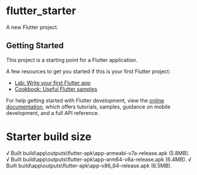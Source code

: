 # flutter_starter

A new Flutter project.

## Getting Started

This project is a starting point for a Flutter application.

A few resources to get you started if this is your first Flutter project:

- [Lab: Write your first Flutter app](https://docs.flutter.dev/get-started/codelab)
- [Cookbook: Useful Flutter samples](https://docs.flutter.dev/cookbook)

For help getting started with Flutter development, view the
[online documentation](https://docs.flutter.dev/), which offers tutorials,
samples, guidance on mobile development, and a full API reference.


# Starter build size
√  Built build\app\outputs\flutter-apk\app-armeabi-v7a-release.apk (5.8MB).
√  Built build\app\outputs\flutter-apk\app-arm64-v8a-release.apk (6.4MB).
√  Built build\app\outputs\flutter-apk\app-x86_64-release.apk (6.5MB).